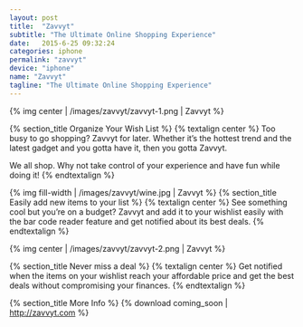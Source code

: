 ```yaml
---
layout: post
title:  "Zavvyt"
subtitle: "The Ultimate Online Shopping Experience"
date:   2015-6-25 09:32:24
categories: iphone
permalink: "zavvyt"
device: "iphone"
name: "Zavvyt"
tagline: "The Ultimate Online Shopping Experience"
---
```



{% img center | /images/zavvyt/zavvyt-1.png | Zavvyt %}

{% section_title Organize Your Wish List %}
{% textalign center %}
Too busy to go shopping? Zavvyt for later. Whether it’s the hottest trend and the latest gadget and you gotta have it, then you gotta Zavvyt. 

We all shop. Why not take control of your experience and have fun while doing it!
{% endtextalign %}

{% img fill-width | /images/zavvyt/wine.jpg | Zavvyt %}
{% section_title Easily add new items to your list %}
{% textalign center %}
See something cool but you’re on a budget? Zavvyt and add it to your wishlist easily with the bar code reader feature and get notified about its best deals.
{% endtextalign %}

{% img center | /images/zavvyt/zavvyt-2.png | Zavvyt %}

{% section_title Never miss a deal %}
{% textalign center %}
Get notified when the items on your wishlist reach your affordable price and get the best deals without compromising your finances.
{% endtextalign %}

{% section_title More Info %}
{% download coming_soon | http://zavvyt.com %}
